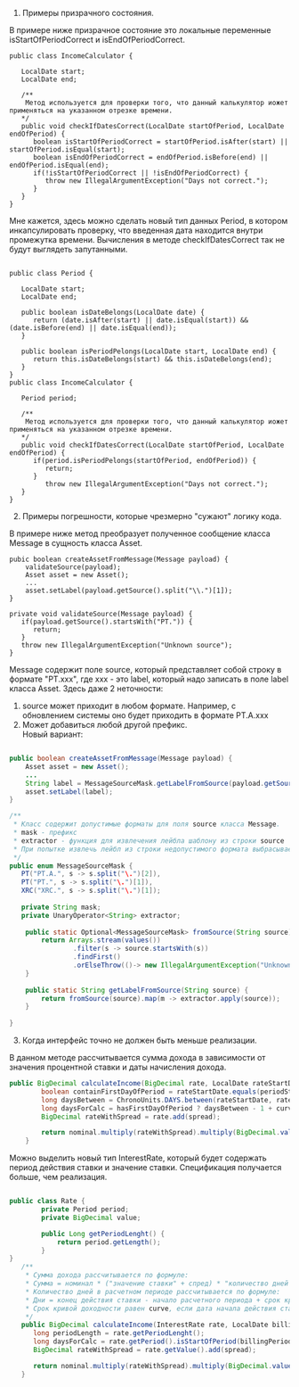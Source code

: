 1. Примеры призрачного состояния.
   
В примере ниже призрачное состояние это локальные переменные isStartOfPeriodCorrect и isEndOfPeriodCorrect.
```
public class IncomeCalculator {

   LocalDate start;
   LocalDate end;
   
   /**
    Метод используется для проверки того, что данный калькулятор иожет применяться на указанном отрезке времени.
   */
   public void checkIfDatesCorrect(LocalDate startOfPeriod, LocalDate endOfPeriod) {
      boolean isStartOfPeriodCorrect = startOfPeriod.isAfter(start) || startOfPeriod.isEqual(start);
      boolean isEndOfPeriodCorrect = endOfPeriod.isBefore(end) || endOfPeriod.isEqual(end);
      if(!isStartOfPeriodCorrect || !isEndOfPeriodCorrect) {
         throw new IllegalArgumentException("Days not correct.");
      }
   }
}
```
Мне кажется, здесь можно сделать новый тип данных Period, в котором инкапсулировать проверку, что введенная дата находится внутри промежутка времени.
Вычисления в методе checkIfDatesCorrect так не будут выглядеть запутанными.
```

public class Period {

   LocalDate start;
   LocalDate end;
   
   public boolean isDateBelongs(LocalDate date) {
      return (date.isAfter(start) || date.isEqual(start)) &&  (date.isBefore(end) || date.isEqual(end));
   }
   
   public boolean isPeriodPelongs(LocalDate start, LocalDate end) {
      return this.isDateBelongs(start) && this.isDateBelongs(end);
   }
}
public class IncomeCalculator {

   Period period;
   
   /**
    Метод используется для проверки того, что данный калькулятор иожет применяться на указанном отрезке времени.
   */
   public void checkIfDatesCorrect(LocalDate startOfPeriod, LocalDate endOfPeriod) {
      if(period.isPeriodPelongs(startOfPeriod, endOfPeriod)) {
         return;
      }
         throw new IllegalArgumentException("Days not correct.");
   }
}
```



2. Примеры погрешности, которые чрезмерно "сужают" логику кода.
   
В примере ниже метод преобразует полученное сообщение класса Message в сущность класса Asset.
```
pubic boolean createAssetFromMessage(Message payload) {
    validateSource(payload);  
    Asset asset = new Asset();
    ...
    asset.setLabel(payload.getSource().split("\\.")[1]);
}

private void validateSource(Message payload) {
   if(payload.getSource().startsWith("PT.")) {
      return;
   }
   throw new IllegalArgumentException("Unknown source");
}
```
Message содержит поле source, который представляет собой строку в формате "PT.xxx", где xxx - это label, 
который надо записать в поле label класса Asset.
Здесь даже 2 неточности: 
1. source может приходит в любом формате. Например, с обновлением системы оно будет приходить в формате PT.A.xxx
2. Может добавиться любой другой префикс.  
Новый вариант:

```java

public boolean createAssetFromMessage(Message payload) {
    Asset asset = new Asset();
    ...
    String label = MessageSourceMask.getLabelFromSource(payload.getSource());
    asset.setLabel(label);
}

/**
 * Класс содержит допустимые форматы для поля source класса Message.
 * mask - префикс
 * extractor - функция для извлечения лейбла шаблону из строки source
 * При попытке извлечь лейбл из строки недопустимого формата выбрасывается исключение.
 */
public enum MessageSourceMask {
   PT("PT.A.", s -> s.split("\.")[2]),
   PT("PT.", s -> s.split("\.")[1]),
   XRC("XRC.", s -> s.split("\.")[1]);
   
   private String mask;
   private UnaryOperator<String> extractor;
    
    public static Optional<MessageSourceMask> fromSource(String source) {
        return Arrays.stream(values())
                .filter(s -> source.startsWith(s))
                .findFirst()
                .orElseThrow(()-> new IllegalArgumentException("Unknown source."));
    }
    
    public static String getLabelFromSource(String source) {
        return fromSource(source).map(m -> extractor.apply(source));
    }
   
}
```


3. Когда интерфейс точно не должен быть меньше реализации.

В данном методе рассчитывается сумма дохода в зависимости от значения процентной ставки и даты начисления дохода. 

``` java
public BigDecimal calculateIncome(BigDecimal rate, LocalDate rateStartDate, LocalDate rateEndDate, LocalDate periodStart) {
        boolean containFirstDayOfPeriod = rateStartDate.equals(periodStart);
        long daysBetween = ChronoUnits.DAYS.between(rateStartDate, rateEndDate);
        long daysForCalc = hasFirstDayOfPeriod ? daysBetween - 1 + curve : daysBetween;
        BigDecimal rateWithSpread = rate.add(spread);

        return nominal.multiply(rateWithSpread).multiply(BigDecimal.valueOf(daysForCalc)).divide(BigDecimal.valueOf(365));
    }
```
Можно выделить новый тип InterestRate, который будет содержать период действия ставки и значение ставки.
Спецификация получается больше, чем реализация. 

```java

public class Rate {
        private Period period;
        private BigDecimal value;

        public Long getPeriodLenght() {
            return period.getLength();
        }
}
   /**
    * Сумма дохода рассчитывается по формуле:
    * Сумма = номинал * ("значение ставки" + спред) * "количество дней в расчетном периоде" / 365
    * Количество дней в расчетном периоде рассчитывается по формуле:
    * Дни = конец действия ставки - начало расчетного периода + срок кривой доходности
    * Срок кривой доходности равен curve, если дата начала действия ставки приходится на первый день расчетного периода, в противном случае равен 0
    */
   public BigDecimal calculateIncome(InterestRate rate, LocalDate billingPeriodStart) {
      long periodLength = rate.getPeriodLenght();
      long daysForCalc = rate.getPeriod().isStartOfPeriod(billingPeriodStart) ? periodLength - 1 + curve : periodLength;
      BigDecimal rateWithSpread = rate.getValue().add(spread);

      return nominal.multiply(rateWithSpread).multiply(BigDecimal.valueOf(daysForCalc)).divide(BigDecimal.valueOf(365));
   }
```



